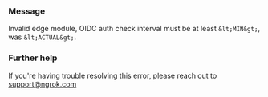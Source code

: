 
### Message
Invalid edge module, OIDC auth check interval must be at least `&lt;MIN&gt;`, was `&lt;ACTUAL&gt;`.

### Further help
If you're having trouble resolving this error, please reach out to [support@ngrok.com](mailto:support@ngrok.com?subject=Help%20with%20ERR_NGROK_7159)


